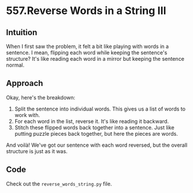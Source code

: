 # 557.Reverse Words in a String III

## Intuition
When I first saw the problem, it felt a bit like playing with words in a sentence. I mean, flipping each word while keeping the sentence's structure? It's like reading each word in a mirror but keeping the sentence normal.

## Approach
Okay, here's the breakdown:
1. Split the sentence into individual words. This gives us a list of words to work with.
2. For each word in the list, reverse it. It's like reading it backward.
3. Stitch these flipped words back together into a sentence. Just like putting puzzle pieces back together, but here the pieces are words.

And voilà! We've got our sentence with each word reversed, but the overall structure is just as it was.

## Code
Check out the ```reverse_words_string.py``` file.
